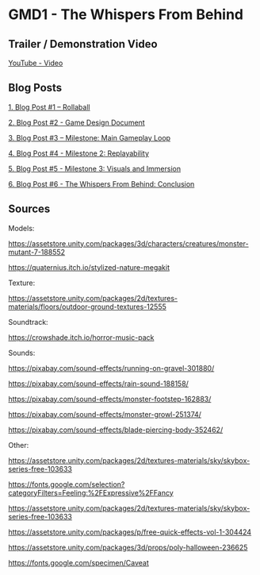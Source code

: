 # GMD1 - The Whispers From Behind
## Trailer / Demonstration Video
[YouTube - Video](https://youtu.be/M4JkW6xeWjE)

## Blog Posts
[1. Blog Post #1 – Rollaball](https://github.com/MrNerix/GMD1/blob/main/Blog%20Posts/Blog#1%20-%20Rollaball.md)

[2. Blog Post #2 - Game Design Document](https://github.com/MrNerix/GMD1/blob/main/Blog%20Posts/Blog#2%20-%20GDD.md)

[3. Blog Post #3 – Milestone: Main Gameplay Loop](https://github.com/MrNerix/GMD1/blob/main/Blog%20Posts/Blog#3%20-%20Milestone%201.md)

[4. Blog Post #4 - Milestone 2: Replayability](https://github.com/MrNerix/GMD1/blob/main/Blog%20Posts/Blog#4%20-%20Milestone%202.md)

[5. Blog Post #5 - Milestone 3: Visuals and Immersion](https://github.com/MrNerix/GMD1/blob/main/Blog%20Posts/Blog#5%20-%20Milestone%203.md)

[6. Blog Post #6 - The Whispers From Behind: Conclusion](https://github.com/MrNerix/GMD1/blob/main/Blog%20Posts/Blog#6%20-%20The%20Whispers%20From%20Behind.md)

## Sources
Models:

https://assetstore.unity.com/packages/3d/characters/creatures/monster-mutant-7-188552

https://quaternius.itch.io/stylized-nature-megakit

Texture:

https://assetstore.unity.com/packages/2d/textures-materials/floors/outdoor-ground-textures-12555

Soundtrack:

https://crowshade.itch.io/horror-music-pack

Sounds:

https://pixabay.com/sound-effects/running-on-gravel-301880/

https://pixabay.com/sound-effects/rain-sound-188158/

https://pixabay.com/sound-effects/monster-footstep-162883/

https://pixabay.com/sound-effects/monster-growl-251374/

https://pixabay.com/sound-effects/blade-piercing-body-352462/

Other:

https://assetstore.unity.com/packages/2d/textures-materials/sky/skybox-series-free-103633

https://fonts.google.com/selection?categoryFilters=Feeling:%2FExpressive%2FFancy

https://assetstore.unity.com/packages/2d/textures-materials/sky/skybox-series-free-103633

https://assetstore.unity.com/packages/p/free-quick-effects-vol-1-304424

https://assetstore.unity.com/packages/3d/props/poly-halloween-236625

https://fonts.google.com/specimen/Caveat

